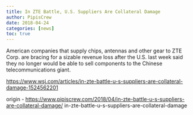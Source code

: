 ```yaml
---
title: In ZTE Battle, U.S. Suppliers Are Collateral Damage
author: PipisCrew
date: 2018-04-24
categories: [news]
toc: true
---
```


American companies that supply chips, antennas and other gear to ZTE Corp. are bracing for a sizable revenue loss after the U.S. last week said they no longer would be able to sell components to the Chinese telecommunications giant.

https://www.wsj.com/articles/in-zte-battle-u-s-suppliers-are-collateral-damage-1524562201

origin - https://www.pipiscrew.com/2018/04/in-zte-battle-u-s-suppliers-are-collateral-damage/ in-zte-battle-u-s-suppliers-are-collateral-damage